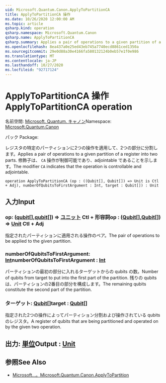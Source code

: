 ```yaml
---
uid: Microsoft.Quantum.Canon.ApplyToPartitionCA
title: ApplyToPartitionCA 操作
ms.date: 10/26/2020 12:00:00 AM
ms.topic: article
qsharp.kind: operation
qsharp.namespace: Microsoft.Quantum.Canon
qsharp.name: ApplyToPartitionCA
qsharp.summary: Applies a pair of operations to a given partition of a register into two parts. The modifier `CA` indicates that the operation is controllable and adjointable.
ms.openlocfilehash: 8ea437a0e25ed43eb745a7740ecd8861ced1350a
ms.sourcegitcommit: 29e0d88a30e4166fa580132124b0eb57e1f0e986
ms.translationtype: MT
ms.contentlocale: ja-JP
ms.lasthandoff: 10/27/2020
ms.locfileid: "92717124"
---
```

# <a name="applytopartitionca-operation"></a><span data-ttu-id="73f78-102">ApplyToPartitionCA 操作</span><span class="sxs-lookup"><span data-stu-id="73f78-102">ApplyToPartitionCA operation</span></span>

<span data-ttu-id="73f78-103">名前空間: [Microsoft. Quantum. キャノン](xref:Microsoft.Quantum.Canon)</span><span class="sxs-lookup"><span data-stu-id="73f78-103">Namespace: [Microsoft.Quantum.Canon](xref:Microsoft.Quantum.Canon)</span></span>

<span data-ttu-id="73f78-104">パック [](https://nuget.org/packages/)</span><span class="sxs-lookup"><span data-stu-id="73f78-104">Package: [](https://nuget.org/packages/)</span></span>


<span data-ttu-id="73f78-105">レジスタの特定のパーティションに2つの操作を適用して、2つの部分に分割します。</span><span class="sxs-lookup"><span data-stu-id="73f78-105">Applies a pair of operations to a given partition of a register into two parts.</span></span>
<span data-ttu-id="73f78-106">修飾子は、 `CA` 操作が制御可能であり、adjointable であることを示します。</span><span class="sxs-lookup"><span data-stu-id="73f78-106">The modifier `CA` indicates that the operation is controllable and adjointable.</span></span>

```qsharp
operation ApplyToPartitionCA (op : ((Qubit[], Qubit[]) => Unit is Ctl + Adj), numberOfQubitsToFirstArgument : Int, target : Qubit[]) : Unit
```


## <a name="input"></a><span data-ttu-id="73f78-107">入力</span><span class="sxs-lookup"><span data-stu-id="73f78-107">Input</span></span>

### <a name="op--qubitqubit--unit-ctl--adj"></a><span data-ttu-id="73f78-108">op: ([qubit](xref:microsoft.quantum.lang-ref.qubit)[],[qubit](xref:microsoft.quantum.lang-ref.qubit)[]) => [ユニット](xref:microsoft.quantum.lang-ref.unit) Ctl + 形容詞</span><span class="sxs-lookup"><span data-stu-id="73f78-108">op : ([Qubit](xref:microsoft.quantum.lang-ref.qubit)[],[Qubit](xref:microsoft.quantum.lang-ref.qubit)[]) => [Unit](xref:microsoft.quantum.lang-ref.unit) Ctl + Adj</span></span>

<span data-ttu-id="73f78-109">指定されたパーティションに適用される操作のペア。</span><span class="sxs-lookup"><span data-stu-id="73f78-109">The pair of operations to be applied to the given partition.</span></span>


### <a name="numberofqubitstofirstargument--int"></a><span data-ttu-id="73f78-110">numberOfQubitsToFirstArgument: [Int](xref:microsoft.quantum.lang-ref.int)</span><span class="sxs-lookup"><span data-stu-id="73f78-110">numberOfQubitsToFirstArgument : [Int](xref:microsoft.quantum.lang-ref.int)</span></span>

<span data-ttu-id="73f78-111">パーティションの最初の部分に入れるターゲットからの qubits の数。</span><span class="sxs-lookup"><span data-stu-id="73f78-111">Number of qubits from target to put into the first part of the partition.</span></span>
<span data-ttu-id="73f78-112">残りの qubits は、パーティションの2番目の部分を構成します。</span><span class="sxs-lookup"><span data-stu-id="73f78-112">The remaining qubits constitute the second part of the partition.</span></span>


### <a name="target--qubit"></a><span data-ttu-id="73f78-113">ターゲット: [Qubit](xref:microsoft.quantum.lang-ref.qubit)[]</span><span class="sxs-lookup"><span data-stu-id="73f78-113">target : [Qubit](xref:microsoft.quantum.lang-ref.qubit)[]</span></span>

<span data-ttu-id="73f78-114">指定された2つの操作によってパーティション分割および操作されている qubits のレジスタ。</span><span class="sxs-lookup"><span data-stu-id="73f78-114">A register of qubits that are being partitioned and operated on by the given two operation.</span></span>



## <a name="output--unit"></a><span data-ttu-id="73f78-115">出力: [単位](xref:microsoft.quantum.lang-ref.unit)</span><span class="sxs-lookup"><span data-stu-id="73f78-115">Output : [Unit](xref:microsoft.quantum.lang-ref.unit)</span></span>



## <a name="see-also"></a><span data-ttu-id="73f78-116">参照</span><span class="sxs-lookup"><span data-stu-id="73f78-116">See Also</span></span>

- [<span data-ttu-id="73f78-117">Microsoft...。</span><span class="sxs-lookup"><span data-stu-id="73f78-117">Microsoft.Quantum.Canon.ApplyToPartition</span></span>](xref:Microsoft.Quantum.Canon.ApplyToPartition)